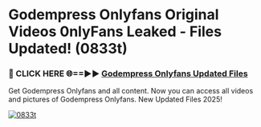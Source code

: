 # Godempress Onlyfans Original Videos 0nlyFans Leaked - Files Updated! (0833t)

<h3>🔴 CLICK HERE 🌐==►► <a href="https://tinyurl.com/2m67pmp6" rel="nofollow">Godempress Onlyfans Updated Files</a></h3>

Get Godempress Onlyfans and all content. Now you can access all videos and pictures of Godempress Onlyfans. New Updated Files 2025!

[![0833t](https://i.imgur.com/H4QAA4z.gif)](https://tinyurl.com/2m67pmp6)